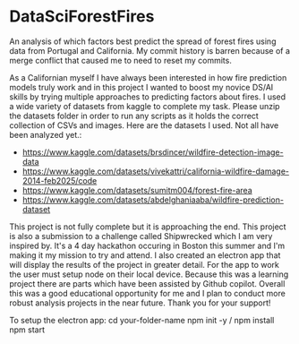 # DataSciForestFires
An analysis of which factors best predict the spread of forest fires using data from Portugal and California. My commit history is barren because of a merge conflict that caused me to need to reset my commits.

As a Californian myself I have always been interested in how fire prediction models truly work and in this project I wanted to boost my novice DS/AI skills by trying multiple approaches to predicting factors about fires. I used a wide variety of datasets from kaggle to complete my task. Please unzip the datasets folder in order to run any scripts as it holds the correct collection of CSVs and images. Here are the datasets I used. Not all have been analyzed yet.:

- https://www.kaggle.com/datasets/brsdincer/wildfire-detection-image-data
- https://www.kaggle.com/datasets/vivekattri/california-wildfire-damage-2014-feb2025/code
- https://www.kaggle.com/datasets/sumitm004/forest-fire-area
- https://www.kaggle.com/datasets/abdelghaniaaba/wildfire-prediction-dataset

This project is not fully complete but it is approaching the end. This project is also a submission to a challenge called Shipwrecked which I am very inspired by. It's a 4 day hackathon occuring in Boston this summer and I'm making it my mission to try and attend.
I also created an electron app that will display the results of the project in greater detail. For the app to work the user must setup node on their local device. Because this was a learning project there are parts which have been assisted by Github copilot. Overall this was a good educational opportunity for me and I plan to conduct more robust analysis projects in the near future. Thank you for your support!

To setup the electron app:
cd your-folder-name
npm init -y / npm install
npm start
